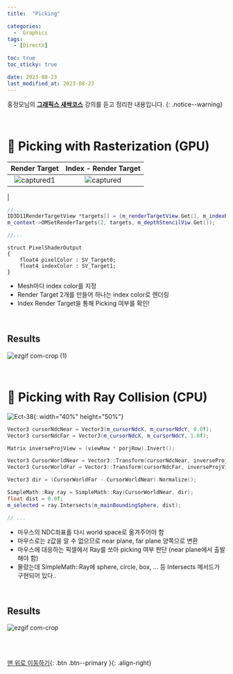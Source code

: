 ```yaml
---
title:  "Picking" 

categories:
  -  Graphics
tags:
  - [DirectX]

toc: true
toc_sticky: true

date: 2023-08-23
last_modified_at: 2023-08-23
---
```



홍정모님의 **[그래픽스 새싹코스](https://honglab.co.kr/)** 강의를 듣고 정리한 내용입니다.
{: .notice--warning}

<br>


# 🐥 Picking with Rasterization (GPU)

| Render Target | Index - Render Target |
|:-:|:-:|
|![captured1](https://github.com/inhopp/StyleGAN/assets/96368476/d8b4fed2-39e8-4c3e-941b-d9d126b437c9)|![captured](https://github.com/inhopp/StyleGAN/assets/96368476/710908cd-4687-4b0c-b892-0588586dc194)
| 

``` cpp
// ..
ID3D11RenderTargetView *targets[] = {m_renderTargetView.Get(), m_indexRenderTargetView.Get()};
m_context->OMSetRenderTargets(2, targets, m_depthStencilViw.Get());

//...
```

``` hlsl
struct PixelShaderOutput
{
    float4 pixelColor : SV_Target0;
    float4 indexColor : SV_Target1;
}
```

- Mesh마다 index color를 지정
- Render Target 2개를 만들어 하나는 index color로 렌더링
- Index Render Target을 통해 Picking 여부를 확인!

<br>

## Results

![ezgif com-crop (1)](https://github.com/inhopp/StyleGAN/assets/96368476/2d01d175-f3c6-41bd-b9b5-ae159f96f530)

<br>


# 🐥 Picking with Ray Collision (CPU)

![Ect-38](https://github.com/inhopp/StyleGAN/assets/96368476/fa849a05-4aec-4510-b626-02bdc4c4b260){: width="40%" height="50%"}

``` cpp
Vector3 cursorNdcNear = Vector3(m_cursorNdcX, m_cursorNdcY, 0.0f);
Vector3 cursorNdcFar = Vector3(m_cursorNdcX, m_cursorNdcY, 1.0f);

Matrix inverseProjView = (viewRow * porjRow).Invert();

Vector3 CursorWorldNear = Vector3::Transform(cursorNdcNear, inverseProjView);
Vector3 CursorWorldFar = Vector3::Transform(cursorNdcFar, inverseProjView);

Vector3 dir = (CursorWorldFar - CursorWorldNear).Normalize();

SimpleMath::Ray ray = SimpleMath::Ray(CursorWorldNear, dir);
float dist = 0.0f;
m_selected = ray.Intersects(m_mainBoundingSphere, dist);

// ...
```

- 마우스의 NDC좌표를 다시 world space로 옮겨주어야 함
- 마우스로는 z값을 알 수 없으므로 near plane, far plane 양쪽으로 변환
- 마우스에 대응하는 픽셀에서 Ray를 쏘아 picking 여부 판단 (near plane에서 출발해야 함)
- 몰랐는데 SimpleMath::Ray에 sphere, circle, box, ... 등 Intersects 메서드가 구현되어 있다..

<br>

## Results

![ezgif com-crop](https://github.com/inhopp/StyleGAN/assets/96368476/88f08691-a6a6-40ea-b7de-d704ae78fb74)




<br>
<br>


[맨 위로 이동하기](#){: .btn .btn--primary }{: .align-right}
